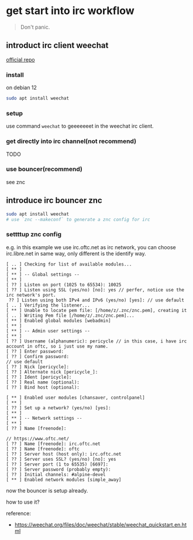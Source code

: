 # get start into irc workflow

> Don't panic.

## introduct irc client weechat

[official repo](https://weechat.org/)

### install

on debian 12
```bash
sudo apt install weechat
```

### setup 

use command `weechat` to geeeeeeet in the weechat irc client.

### get directly into irc channel(not recommend)

TODO

### use bouncer(recommend)

see znc 

## introduce irc bouncer znc 
```bash
sudo apt install weechat
# use `znc --makeconf` to generate a znc config for irc
```

### settttup znc config
e.g. in this example we use irc.oftc.net as irc network, you can choose irc.libre.net in same way, only different is the identify way.

```text
[ .. ] Checking for list of available modules...
[ ** ] 
[ ** ] -- Global settings --
[ ** ] 
[ ?? ] Listen on port (1025 to 65534): 10025
[ ?? ] Listen using SSL (yes/no) [no]: yes // perfer, notice use the irc network's port.
 ?? ] Listen using both IPv4 and IPv6 (yes/no) [yes]: // use default
[ .. ] Verifying the listener...
[ ** ] Unable to locate pem file: [/home/z/.znc/znc.pem], creating it
[ .. ] Writing Pem file [/home/z/.znc/znc.pem]...
[ ** ] Enabled global modules [webadmin]
[ ** ] 
[ ** ] -- Admin user settings --
[ ** ] 
[ ?? ] Username (alphanumeric): pericycle // in this case, i have irc account in oftc, so i just use my name.
[ ?? ] Enter password: 
[ ?? ] Confirm password: 
// use default
[ ?? ] Nick [pericycle]: 
[ ?? ] Alternate nick [pericycle_]: 
[ ?? ] Ident [pericycle]: 
[ ?? ] Real name (optional): 
[ ?? ] Bind host (optional): 

[ ** ] Enabled user modules [chansaver, controlpanel]
[ ** ] 
[ ?? ] Set up a network? (yes/no) [yes]:   
[ ** ] 
[ ** ] -- Network settings --
[ ** ] 
[ ?? ] Name [freenode]: 

// https://www.oftc.net/
[ ?? ] Name [freenode]: irc.oftc.net
[ ?? ] Name [freenode]: oftc
[ ?? ] Server host (host only): irc.oftc.net
[ ?? ] Server uses SSL? (yes/no) [no]: yes
[ ?? ] Server port (1 to 65535) [6697]: 
[ ?? ] Server password (probably empty): 
[ ?? ] Initial channels: #alpine-devel
[ ** ] Enabled network modules [simple_away]

```

now the bouncer is setup already.

how to use it?

reference:
- https://weechat.org/files/doc/weechat/stable/weechat_quickstart.en.html
